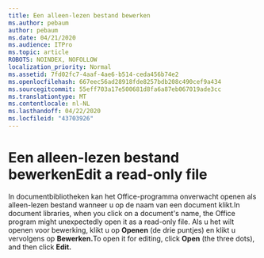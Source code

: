 ```yaml
---
title: Een alleen-lezen bestand bewerken
ms.author: pebaum
author: pebaum
ms.date: 04/21/2020
ms.audience: ITPro
ms.topic: article
ROBOTS: NOINDEX, NOFOLLOW
localization_priority: Normal
ms.assetid: 7fd02fc7-4aaf-4ae6-b514-ceda456b74e2
ms.openlocfilehash: 667eec56ad28918fde8257bdb208c490cef9a434
ms.sourcegitcommit: 55eff703a17e500681d8fa6a87eb067019ade3cc
ms.translationtype: MT
ms.contentlocale: nl-NL
ms.lasthandoff: 04/22/2020
ms.locfileid: "43703926"
---
```

# <a name="edit-a-read-only-file"></a><span data-ttu-id="ed87c-102">Een alleen-lezen bestand bewerken</span><span class="sxs-lookup"><span data-stu-id="ed87c-102">Edit a read-only file</span></span>

<span data-ttu-id="ed87c-103">In documentbibliotheken kan het Office-programma onverwacht openen als alleen-lezen bestand wanneer u op de naam van een document klikt.</span><span class="sxs-lookup"><span data-stu-id="ed87c-103">In document libraries, when you click on a document's name, the Office program might unexpectedly open it as a read-only file.</span></span> <span data-ttu-id="ed87c-104">Als u het wilt openen voor bewerking, klikt u op **Openen** (de drie puntjes) en klikt u vervolgens op **Bewerken.**</span><span class="sxs-lookup"><span data-stu-id="ed87c-104">To open it for editing, click **Open** (the three dots), and then click **Edit.**</span></span>
  


